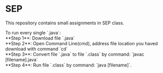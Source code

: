 # SEP
<p>
This repository contains small assignments in SEP class.
</p>
To run every single `.java`: <br>
**Step 1**: Download file `.java`<br>
**Step 2**: Open Command Line(cmd), address file location you haved download with command `cd`<br>
**Step 3**: Convert file `.java` to file `.class` by command: `javac [filename].java`<br>
**Step 4**: Run file `.class` by command: `java [filename]`.

